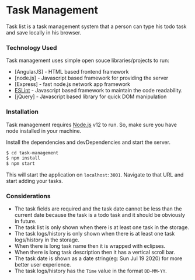 # Task Management

Task list is a task management system that a person can type his todo task and save locally in his browser.

### Technology Used

Task management uses simple open souce libraries/projects to run:

* [AngularJS] - HTML based frontend framework
* [node.js] - Javascript based framework for providing the server
* [Express] - fast node.js network app framework
* [ESLint](https://eslint.org/) - Javascript based framework to maintain the code readability.
* [jQuery] - Javascript based library for quick DOM manipulation

### Installation

Task management requires [Node.js](https://nodejs.org/) v12 to run. So, make sure you have node installed in your machine.

Install the dependencies and devDependencies and start the server.

```sh
$ cd task-management
$ npm install
$ npm start
```
This will start the application on `localhost:3001`. Navigate to that URL and start adding your tasks.

### Considerations
- The task fields are required and the task date cannot be less than the current date because the task is a todo task and it should be obviously in future.
- The task list is only shown when there is at least one task in the storage.
- The task logs/history is only shown when there is at least one task logs/history in the storage.
- When there is long task name then it is wrapped with eclipses.
- When there is long task description then it has a vertical scroll bar.
- The task date is shown as a date string(eg: Sun Jul 19 2020) for more better user experience.
- The task logs/history has the `Time` value in the format `DD-MM-YY`.
